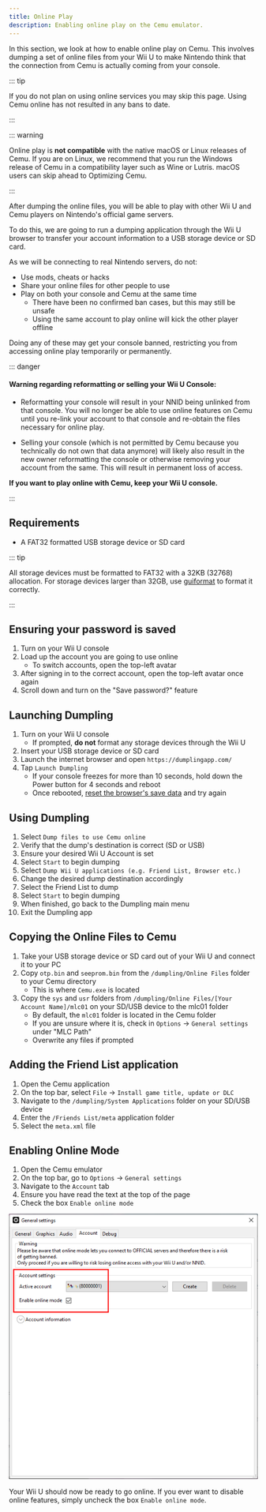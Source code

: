 ```yaml
---
title: Online Play
description: Enabling online play on the Cemu emulator.
---
```


In this section, we look at how to enable online play on Cemu. This involves dumping a set of online files from your Wii U to make Nintendo think that the connection from Cemu is actually coming from your console.

::: tip

If you do not plan on using online services you may skip this page. Using Cemu online has not resulted in any bans to date.

:::

::: warning

Online play is **not compatible** with the native macOS or Linux releases of Cemu. If you are on Linux, we recommend that you run the Windows release of Cemu in a compatibility layer such as Wine or Lutris. macOS users can skip ahead to <router-link to="/optimizing-cemu">Optimizing Cemu</router-link>.

:::

After dumping the online files, you will be able to play with other Wii U and Cemu players on Nintendo's official game servers.

To do this, we are going to run a dumping application through the Wii U browser to transfer your account information to a USB storage device or SD card.

As we will be connecting to real Nintendo servers, do not:
- Use mods, cheats or hacks
- Share your online files for other people to use
- Play on both your console and Cemu at the same time
  - There have been no confirmed ban cases, but this may still be unsafe
  - Using the same account to play online will kick the other player offline

Doing any of these may get your console banned, restricting you from accessing online play temporarily or permanently.

::: danger

#### Warning regarding reformatting or selling your Wii U Console:

- Reformatting your console will result in your NNID being unlinked from that console. You will no longer be able to use online features on Cemu until you re-link your account to that console and re-obtain the files necessary for online play.

- Selling your console (which is not permitted by Cemu because you technically do not own that data anymore) will likely also result in the new owner reformatting the console or otherwise removing your account from the same. This will result in permanent loss of access.

**If you want to play online with Cemu, keep your Wii U console.**

:::

## Requirements

- A FAT32 formatted USB storage device or SD card

::: tip

All storage devices must be formatted to FAT32 with a 32KB (32768) allocation. For storage devices larger than 32GB, use [guiformat](http://ridgecrop.co.uk/index.htm?guiformat.htm) to format it correctly.

:::

## Ensuring your password is saved

1. Turn on your Wii U console
1. Load up the account you are going to use online
    - To switch accounts, open the top-left avatar
1. After signing in to the correct account, open the top-left avatar once again
1. Scroll down and turn on the "Save password?" feature

## Launching Dumpling

1. Turn on your Wii U console
    - If prompted, **do not** format any storage devices through the Wii U
1. Insert your USB storage device or SD card
1. Launch the internet browser and open `https://dumplingapp.com/`
1. Tap `Launch Dumpling`
    - If your console freezes for more than 10 seconds, hold down the Power button for 4 seconds and reboot
    - Once rebooted, [reset the browser's save data](https://en-americas-support.nintendo.com/app/answers/detail/a_id/1507/~/how-to-delete-the-internet-browser-history) and try again

## Using Dumpling

1. Select `Dump files to use Cemu online`
1. Verify that the dump's destination is correct (SD or USB)
1. Ensure your desired Wii U Account is set
1. Select `Start` to begin dumping
1. Select `Dump Wii U applications (e.g. Friend List, Browser etc.)`
1. Change the desired dump destination accordingly
1. Select the Friend List to dump
1. Select `Start` to begin dumping
1. When finished, go back to the Dumpling main menu
1. Exit the Dumpling app

## Copying the Online Files to Cemu

1. Take your USB storage device or SD card out of your Wii U and connect it to your PC
1. Copy `otp.bin` and `seeprom.bin` from the `/dumpling/Online Files` folder to your Cemu directory
    - This is where `Cemu.exe` is located
1. Copy the `sys` and `usr` folders from `/dumpling/Online Files/[Your Account Name]/mlc01` on your SD/USB device to the mlc01 folder
    - By default, the `mlc01` folder is located in the Cemu folder
    - If you are unsure where it is, check in `Options` -> `General settings` under "MLC Path"
    - Overwrite any files if prompted

## Adding the Friend List application

1. Open the Cemu application
1. On the top bar, select `File` -> `Install game title, update or DLC`
1. Navigate to the `/dumpling/System Applications` folder on your SD/USB device
1. Enter the `/Friends List/meta` application folder
1. Select the `meta.xml` file

## Enabling Online Mode

1. Open the Cemu emulator
1. On the top bar, go to `Options` -> `General settings`
1. Navigate to the `Account` tab
1. Ensure you have read the text at the top of the page
1. Check the box `Enable online mode`

![A screenshot of a Cemu online account](/assets/images/cemu-account-settings.png)

Your Wii U should now be ready to go online. If you ever want to disable online features, simply uncheck the box `Enable online mode`.
